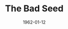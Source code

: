 ---
title: The Bad Seed
date: 1962-01-12
closing_date: 1962-01-20
layout: productions
playbill:
Theatre: Theatre Jacksonville
Venue: Little Theatre
cast:
- Rhoda Penmark: Cathy Perry
- Col. Kenneth Penmark: William Austill, Jr
- Christine Penmark: Peggy Gift
- Monica Breedlove: Jane Porter
- Emory Wages: William Scott Thornton
- Leroy: Roger Pugh
- Miss Fern: Shirley Sandusky
- Reginald Tasker: Chase Ambler
- Mrs. Daigle: Mardie Kelly
- Mr. Daigle: C.D. Cleghorn
- Messenger: Kenneth Landers
- Richard Bravo: Raymond Winstead
crew:
- Director: George Ballis
- Set Designer: Ben Jones
- Scenic Art: Bob Krell
- Technical Work: Pete House
- Sound and Lighting Design: Chase Ambler
- Stage Manager: Kenneth Landers
- Assistant Stage Manager: Jim Hicken
- Lighting:
  - Norman Freedman
  - Peggy Miller
- Sound:
  - Wenonah Wells
  - Thea Harrell
- Costumes: Frank Ridge
- Properties:
  - Gladys Dale
  - Esther Barnes
  - Ann Brown
  - Evelyn Clark
  - Helen Cochran
  - Ruth Perry
  - Edythe Price
  - Lois Taylor
- Make-Up:
  - Trudi Johnston
  - Carolyn Lieder
- Special Scenic Artist: Bob Krell
- Construction and Painting:
  - Wenonah Wells
  - Thea Harrell
  - Ira Fink
  - Pete House
  - Joanne House
  - Peggy Miller
  - Gladys Dale
  - Chuck Wells
---